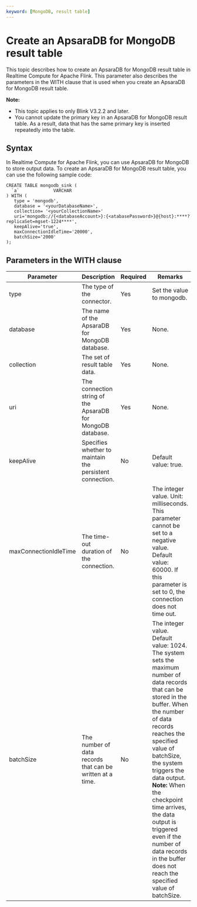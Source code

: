 ```yaml
---
keyword: [MongoDB, result table]
---
```


# Create an ApsaraDB for MongoDB result table

This topic describes how to create an ApsaraDB for MongoDB result table in Realtime Compute for Apache Flink. This parameter also describes the parameters in the WITH clause that is used when you create an ApsaraDB for MongoDB result table.

**Note:**

-   This topic applies to only Blink V3.2.2 and later.
-   You cannot update the primary key in an ApsaraDB for MongoDB result table. As a result, data that has the same primary key is inserted repeatedly into the table.

## Syntax

In Realtime Compute for Apache Flink, you can use ApsaraDB for MongoDB to store output data. To create an ApsaraDB for MongoDB result table, you can use the following sample code:

```
CREATE TABLE mongodb_sink (
  `a`             VARCHAR
) WITH (
   type = 'mongodb',
   database = '<yourDatabaseName>',
   collection= '<yourCollectionName>'
   uri='mongodb://{<databaseAccount>}:{<atabasePassword>}@{host}:****? replicaSet=mgset-1224****',
   keepAlive='true',
   maxConnectionIdleTime='20000',
   batchSize='2000'
);
```

## Parameters in the WITH clause

|Parameter|Description|Required|Remarks|
|---------|-----------|--------|-------|
|type|The type of the connector.|Yes|Set the value to mongodb.|
|database|The name of the ApsaraDB for MongoDB database.|Yes|None.|
|collection|The set of result table data.|Yes|None.|
|uri|The connection string of the ApsaraDB for MongoDB database.|Yes|None.|
|keepAlive|Specifies whether to maintain the persistent connection.|No|Default value: true.|
|maxConnectionIdleTime|The time-out duration of the connection.|No|The integer value. Unit: milliseconds. This parameter cannot be set to a negative value. Default value: 60000. If this parameter is set to 0, the connection does not time out.|
|batchSize|The number of data records that can be written at a time.|No|The integer value. Default value: 1024. The system sets the maximum number of data records that can be stored in the buffer. When the number of data records reaches the specified value of batchSize, the system triggers the data output. **Note:** When the checkpoint time arrives, the data output is triggered even if the number of data records in the buffer does not reach the specified value of batchSize. |

